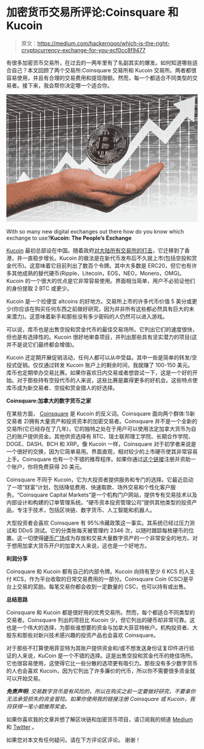 # 加密货币交易所评论:Coinsquare 和 Kucoin

> 原文：<https://medium.com/hackernoon/which-is-the-right-cryptocurrency-exchange-for-you-ecf0cc8f9477>

有很多加密货币交易所，在过去的一两年里有了名副其实的爆发。如何知道哪些适合自己？本文回顾了两个交易所:Coinsquare 交易所和 Kucoin 交易所。两者都很容易使用，并且有合理的交易费用和提现限额。然而，每一个都适合不同类型的交易者。接下来，我会帮你决定哪一个适合你。

![](img/101a46702b04c8d1e502ef0c2e864ee0.png)

With so many new digital exchanges out there how do you know which exchange to use?**Kucoin: The People’s Exchange**

[Kucoin](https://bit.ly/2uhEX0V) 最初总部设在中国。随着政府[对大陆所有交易所的打击](https://www.forbes.com/sites/kenrapoza/2017/11/02/cryptocurrency-exchanges-officially-dead-in-china/)，它迁移到了香港，并一直稳步增长。Kucoin 的做法是在新代币发布后不久就上市(包括空投和赏金代币)。这意味着它目前列出了数百个令牌。其中大多数是 ERC20，但它也有许多其他成熟的替代硬币(Ripple，Litecoin，EOS，NEO，Monero，OMG)。Kucoin 的一个很大的优点是它非常容易使用。界面相当简单，用户不必验证他们的身份提取 2 BTC 或更少。

Kucoin 是一个捡便宜 altcoins 的好地方。交易所上市的许多代币价值 5 美分或更少(你应该在购买任何东西之前做好研究，因为并非所有这些都必然具有巨大的未来潜力)。这意味着新手和那些没有多少密码的人仍然可以进入游戏。

可以说，库币也是出售空投和赏金代币的最佳交易场所。它列出它们的速度很快，但也是有选择性的。Kucoin 很好地审查项目，并列出那些具有坚实潜力的项目(这并不是说它们最终都会增值)。

Kucoin 还定期开展促销活动，任何人都可以从中受益。其中一些是简单的转发/空投式促销。仅仅通过转发 Kucoin 账户上的剩余时间，我就赚了 100-150 美元。库币也定期举办交易比赛。如果你喜欢日内交易或者想尝试一下，这是一个好的开始。对于那些持有空投代币的人来说，这些比赛是赢得更多的好机会。这些特点使库币成为新交易者、空投和赏金猎人的好选择。

**Coinsquare:加拿大的数字货币之家**

在某些方面， [Coinsquare](https://bit.ly/2oh7EZf) 是 Kucoin 的反义词。Coinsquare 面向两个群体:1)新交易者 2)拥有大量资产和投资资本的加密交易者。Coinsquare 并不是一个全新的交易所(它已经存在了几年)，它的独特之处在于用户可以使用法定加拿大货币为自己的账户提供资金。其他供资选择有 BTC、瑞士联邦理工学院、长期合作学院、DOGE、DASH、BCH 和 XRP。像 Kucoin 一样，Coinsquare 对于初学者来说是一个很好的交换，因为它简单易用。界面直观，相对较少的上市硬币使其非常容易上手。Coinsquare 也有一个不错的推荐程序。如果你通过[这个链接](https://bit.ly/2oh7EZf)注册并资助一个账户，你将免费获得 20 美元。

Coinsquare 不同于 Kucoin，它为大投资者提供服务和专门的选择。它最近启动了一项“财富”计划，包括降低费用、快速取款、场外交易和个性化客户服务。“Coinsquare Capital Markets”是一个机构门户网站，提供专有交易技术以及内部设计和构建的订单管理系统。“硬币资本投资管理公司”提供其他类型的投资产品，专注于技术，包括区块链、数字货币、人工智能和机器人。

大型投资者会喜欢 Coinsquare 有 95%冷藏政策这一事实。其系统已经过压力测试和 DDoS 测试。它的分类账每天被管理约 2346 次，以随时跟踪每枚硬币的位置。这一切使得[硬币广场](https://bit.ly/2oh7EZf)成为存放和交易大量数字资产的一个非常安全的地方。对于想用加拿大货币开户的加拿大人来说，这也是一个好地方。

**利润分享**

Coinsquare 和 Kucoin 都有自己的内部令牌。Kucoin 向持有至少 6 KCS 的人支付 KCS，作为平台收取的日常交易费用的一部分。Coinsquare Coin (CSC)是平台上交易的奖励。每笔交易你都会收到一定数量的 CSC，也可以持有或出售。

**总结思路**

Coinsquare 和 Kucoin 都是很好用的优秀交易所。然而，每个都适合不同类型的交易者。Coinsquare 列出的项目比 Kucoin 少，但它列出的硬币却非常可靠。这也是一个伟大的选择，为那些谁想要的资金与加拿大菲亚特帐户。机构投资者、大股东和那些对新兴技术感兴趣的投资产品也会喜欢 Coinsquare。

对于那些不打算使用菲亚特为其账户提供资金和/或不想发送身份证复印件进行验证的人来说，KuCoin 是一个不错的选择。这是出售空投和赏金代币的绝佳场所。它也很容易使用，这使得它比一些分散的选项更有吸引力。那些没有多少数字货币的人也会喜欢 Kucoin，因为它列出了许多廉价的代币，所以你不需要很多资金就可以开始交易。

***免责声明:*** *交易数字货币是有风险的，所以在购买之前一定要做好研究，不要拿你无法承受损失的资金冒险。如果你使用我的链接注册 Coinsquare 或 Kucoin，我将获得一笔小额推荐奖金。*

如果你喜欢我的文章并想了解区块链和加密货币项目，请订阅我的频道 [Medium](/@minadown) 和 [Twitter](https://twitter.com/minad21) 。

如果您对本文有任何疑问，请在下方评论区评论。
谢谢！